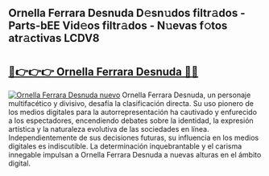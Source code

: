 ## Ornella Ferrara Desnuda D𝚎sn𝚞dos filtr𝚊dos - Parts-bEE Vid𝚎os filtr𝚊dos - N𝚞evas f𝚘tos atr𝚊ctivas LCDV8

# <h2><a href="http://mb2ueg.tromn.icu/?c=Ornella+Ferrara+Desnuda">🔗👉👉👉 Ornella Ferrara Desnuda 🔗🔗</a></h2>

[![Ornella Ferrara Desnuda nuevo](https://i.imgur.com/pEAQMta.gif)](http://mb2ueg.tromn.icu/?c=Ornella+Ferrara+Desnuda)
Ornella Ferrara Desnuda, un personaje multifacético y divisivo, desafía la clasificación directa. Su uso pionero de los medios digitales para la autorrepresentación ha cautivado y enfurecido a los espectadores, encendiendo debates sobre la identidad, la expresión artística y la naturaleza evolutiva de las sociedades en línea. Independientemente de sus decisiones futuras, su influencia en los medios digitales es indiscutible. La determinación inquebrantable y el carisma innegable impulsan a Ornella Ferrara Desnuda a nuevas alturas en el ámbito digital.
